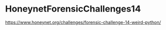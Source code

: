 # HoneynetForensicChallenges14
https://www.honeynet.org/challenges/forensic-challenge-14-weird-python/
